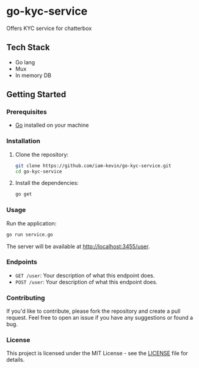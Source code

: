 # go-kyc-service

Offers KYC service for chatterbox

## Tech Stack

- Go lang
- Mux
- In memory DB

## Getting Started

### Prerequisites

- [Go](https://golang.org/dl/) installed on your machine

### Installation

1. Clone the repository:
   ```bash
   git clone https://github.com/iam-kevin/go-kyc-service.git
   cd go-kyc-service
   ```

2. Install the dependencies:
   ```bash
   go get
   ```

### Usage

Run the application:

```bash
go run service.go
```

The server will be available at [http://localhost:3455/user](http://localhost:3455/user).

### Endpoints

- `GET /user`: Your description of what this endpoint does.
- `POST /user`: Your description of what this endpoint does.

### Contributing

If you'd like to contribute, please fork the repository and create a pull request. Feel free to open an issue if you have any suggestions or found a bug.

### License

This project is licensed under the MIT License - see the [LICENSE](LICENSE) file for details.
